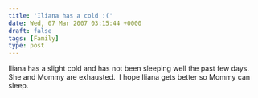 ```yaml
---
title: 'Iliana has a cold :('
date: Wed, 07 Mar 2007 03:15:44 +0000
draft: false
tags: [Family]
type: post
---
```


Iliana has a slight cold and has not been sleeping well the past few days.  She and Mommy are exhausted.  I hope Iliana gets better so Mommy can sleep.